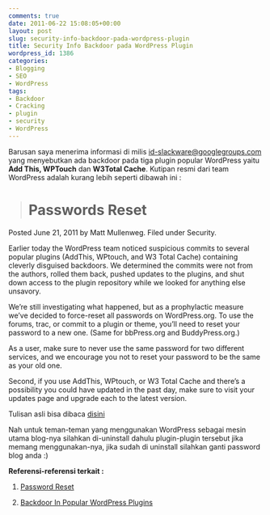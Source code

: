 ```yaml
---
comments: true
date: 2011-06-22 15:08:05+00:00
layout: post
slug: security-info-backdoor-pada-wordpress-plugin
title: Security Info Backdoor pada WordPress Plugin
wordpress_id: 1386
categories:
- Blogging
- SEO
- WordPress
tags:
- Backdoor
- Cracking
- plugin
- security
- WordPress
---
```


Barusan saya menerima informasi di milis [id-slackware@googlegroups.com](http://groups.google.com/group/id-slackware/browse_thread/thread/1a329bee0859df69) yang menyebutkan ada backdoor pada tiga plugin popular WordPress yaitu **Add This, WPTouch** dan **W3Total Cache**. Kutipan resmi dari team WordPress adalah kurang lebih seperti dibawah ini :


> 

> 
> # Passwords Reset
> 
> 

Posted June 21, 2011 by Matt Mullenweg. Filed under Security.

Earlier today the WordPress team noticed suspicious commits to several popular plugins (AddThis, WPtouch, and W3 Total Cache) containing cleverly disguised backdoors. We determined the commits were not from the authors, rolled them back, pushed updates to the plugins, and shut down access to the plugin repository while we looked for anything else unsavory.

We’re still investigating what happened, but as a prophylactic measure we’ve decided to force-reset all passwords on WordPress.org. To use the forums, trac, or commit to a plugin or theme, you’ll need to reset your password to a new one. (Same for bbPress.org and BuddyPress.org.)

As a user, make sure to never use the same password for two different services, and we encourage you not to reset your password to be the same as your old one.

Second, if you use AddThis, WPtouch, or W3 Total Cache and there’s a possibility you could have updated in the past day, make sure to visit your updates page and upgrade each to the latest version.



Tulisan asli bisa dibaca [disini](https://wordpress.org/news/2011/06/passwords-reset/)  

Nah untuk teman-teman yang menggunakan WordPress sebagai mesin utama blog-nya silahkan di-uninstall dahulu plugin-plugin tersebut jika memang menggunakan-nya, jika sudah di uninstall silahkan ganti password blog anda :)

**Referensi-referensi terkait :**




  1. [Password Reset](https://wordpress.org/news/2011/06/passwords-reset/)


  2. [Backdoor In Popular WordPress Plugins](http://www.h-online.com/security/news/item/Backdoor-in-popular-WordPress-plug-ins-1265289.html)


